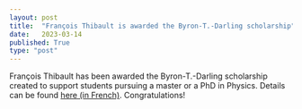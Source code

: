 ```yaml
---
layout: post
title:  "François Thibault is awarded the Byron-T.-Darling scholarship"
date:   2023-03-14
published: True
type: "post"
---
```


François Thibault has been awarded the Byron-T.-Darling scholarship created to support students pursuing a master or a PhD in Physics. Details can be found [here (in French)](https://repertoire.bbaf.ulaval.ca/bourse/73862/bourse-byron-t-darling-2e-et-3e-cycles-en-physique-hiver-2023). Congratulations!